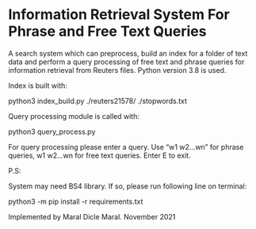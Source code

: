 # Information Retrieval System For Phrase and Free Text Queries 
A search system which can preprocess, build an index for a folder of text data and perform a query processing of free text and phrase queries for information retrieval from Reuters files. Python version 3.8 is used. 

Index is built with: 

python3 index_build.py ./reuters21578/ ./stopwords.txt 


Query processing module is called with:

python3 query_process.py


For query processing please enter a query. Use “w1 w2...wn” for phrase queries, w1 w2...wn for free text queries. Enter E to exit.


P.S:

System may need BS4 library. If so, please run following line on terminal:

python3 -m pip install -r requirements.txt



Implemented by Maral Dicle Maral. November 2021
